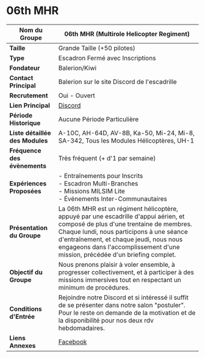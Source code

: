 # 06th MHR

| **Nom du Groupe**       | 06th MHR (Multirole Helicopter Regiment) |
|-------------------------|------------------------------------------|
| **Taille**              | Grande Taille (+50 pilotes)              |
| **Type**                | Escadron Fermé avec Inscriptions         |
| **Fondateur**           | Balerion/Kiwi                            |
| **Contact Principal**   | Balerion sur le site Discord de l'escadrille |
| **Recrutement**         | Oui - Ouvert                             |
| **Lien Principal**      | [Discord](https://discord.gg/bzDJvQrnTQ) |
| **Période Historique**  | Aucune Période Particulière              |
| **Liste détaillée des Modules** | A-10C, AH-64D, AV-8B, Ka-50, Mi-24, Mi-8, SA-342, Tous les Modules Hélicoptères, UH-1 |
| **Fréquence des évènements** | Très fréquent (+ d'1 par semaine)       |
| **Expériences Proposées** | - Entraînements pour Inscrits <br> - Escadron Multi-Branches <br> - Missions MILSIM Lite <br> - Événements Inter-Communautaires |
| **Présentation du Groupe** | La 06th MHR est un régiment hélicoptère, appuyé par une escadrille d'appui aérien, et composé de plus d'une trentaine de membres. Chaque lundi, nous participons à une séance d'entraînement, et chaque jeudi, nous nous engageons dans l'accomplissement d'une mission, précédée d'un briefing complet. |
| **Objectif du Groupe**  | Nous prenons plaisir à voler ensemble, à progresser collectivement, et à participer à des missions immersives tout en respectant un minimum de procédures. |
| **Conditions d'Entrée** | Rejoindre notre Discord et si intéressé il suffit de se présenter dans notre salon "postuler". Pour le reste on demande de la motivation et de la disponibilité pour nos deux rdv hebdomadaires. |
| **Liens Annexes**       | [Facebook](https://www.facebook.com/groups/930736214533111) |
